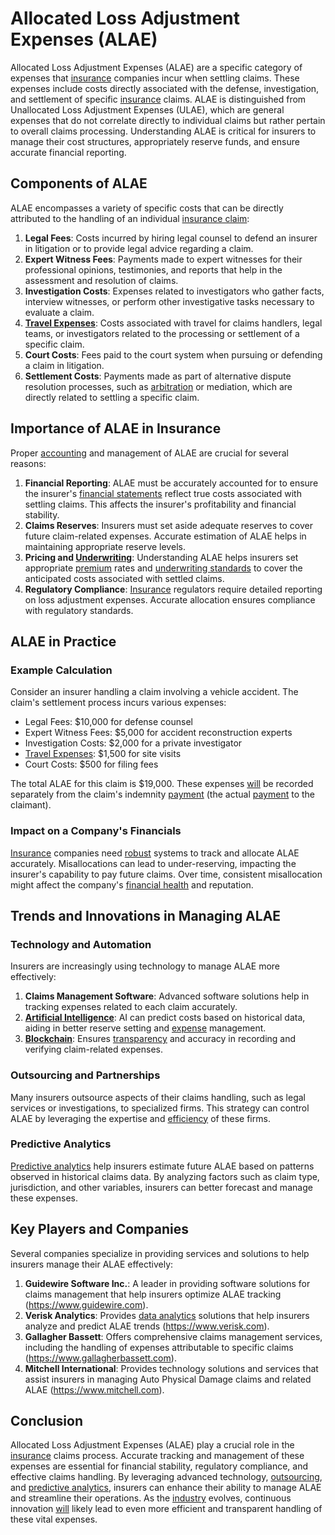 # Allocated Loss Adjustment Expenses (ALAE)

Allocated Loss Adjustment Expenses (ALAE) are a specific category of expenses that [insurance](../i/insurance.md) companies incur when settling claims. These expenses include costs directly associated with the defense, investigation, and settlement of specific [insurance](../i/insurance.md) claims. ALAE is distinguished from Unallocated Loss Adjustment Expenses (ULAE), which are general expenses that do not correlate directly to individual claims but rather pertain to overall claims processing. Understanding ALAE is critical for insurers to manage their cost structures, appropriately reserve funds, and ensure accurate financial reporting.

## Components of ALAE

ALAE encompasses a variety of specific costs that can be directly attributed to the handling of an individual [insurance claim](../i/insurance_claim.md):

1. **Legal Fees**: Costs incurred by hiring legal counsel to defend an insurer in litigation or to provide legal advice regarding a claim.
2. **Expert Witness Fees**: Payments made to expert witnesses for their professional opinions, testimonies, and reports that help in the assessment and resolution of claims.
3. **Investigation Costs**: Expenses related to investigators who gather facts, interview witnesses, or perform other investigative tasks necessary to evaluate a claim.
4. **[Travel Expenses](../t/travel_expenses.md)**: Costs associated with travel for claims handlers, legal teams, or investigators related to the processing or settlement of a specific claim.
5. **Court Costs**: Fees paid to the court system when pursuing or defending a claim in litigation.
6. **Settlement Costs**: Payments made as part of alternative dispute resolution processes, such as [arbitration](../a/arbitration.md) or mediation, which are directly related to settling a specific claim.

## Importance of ALAE in Insurance

Proper [accounting](../a/accounting.md) and management of ALAE are crucial for several reasons:

1. **Financial Reporting**: ALAE must be accurately accounted for to ensure the insurer's [financial statements](../f/financial_statements.md) reflect true costs associated with settling claims. This affects the insurer's profitability and financial stability.
2. **Claims Reserves**: Insurers must set aside adequate reserves to cover future claim-related expenses. Accurate estimation of ALAE helps in maintaining appropriate reserve levels.
3. **Pricing and [Underwriting](../u/underwriting.md)**: Understanding ALAE helps insurers set appropriate [premium](../p/premium.md) rates and [underwriting standards](../u/underwriting_standards.md) to cover the anticipated costs associated with settled claims.
4. **Regulatory Compliance**: [Insurance](../i/insurance.md) regulators require detailed reporting on loss adjustment expenses. Accurate allocation ensures compliance with regulatory standards.

## ALAE in Practice

### Example Calculation

Consider an insurer handling a claim involving a vehicle accident. The claim's settlement process incurs various expenses:

- Legal Fees: $10,000 for defense counsel
- Expert Witness Fees: $5,000 for accident reconstruction experts
- Investigation Costs: $2,000 for a private investigator
- [Travel Expenses](../t/travel_expenses.md): $1,500 for site visits
- Court Costs: $500 for filing fees

The total ALAE for this claim is $19,000. These expenses [will](../w/will.md) be recorded separately from the claim's indemnity [payment](../p/payment.md) (the actual [payment](../p/payment.md) to the claimant).

### Impact on a Company's Financials

[Insurance](../i/insurance.md) companies need [robust](../r/robust.md) systems to track and allocate ALAE accurately. Misallocations can lead to under-reserving, impacting the insurer's capability to pay future claims. Over time, consistent misallocation might affect the company's [financial health](../f/financial_health.md) and reputation.

## Trends and Innovations in Managing ALAE

### Technology and Automation

Insurers are increasingly using technology to manage ALAE more effectively:

1. **Claims Management Software**: Advanced software solutions help in tracking expenses related to each claim accurately.
2. **[Artificial Intelligence](../a/artificial_intelligence_in_trading.md)**: AI can predict costs based on historical data, aiding in better reserve setting and [expense](../e/expense.md) management.
3. **[Blockchain](../b/blockchain_in_trading.md)**: Ensures [transparency](../t/transparency.md) and accuracy in recording and verifying claim-related expenses.

### Outsourcing and Partnerships

Many insurers outsource aspects of their claims handling, such as legal services or investigations, to specialized firms. This strategy can control ALAE by leveraging the expertise and [efficiency](../e/efficiency.md) of these firms.

### Predictive Analytics

[Predictive analytics](../p/predictive_analytics.md) help insurers estimate future ALAE based on patterns observed in historical claims data. By analyzing factors such as claim type, jurisdiction, and other variables, insurers can better forecast and manage these expenses.

## Key Players and Companies

Several companies specialize in providing services and solutions to help insurers manage their ALAE effectively:

1. **Guidewire Software Inc.**: A leader in providing software solutions for claims management that help insurers optimize ALAE tracking (https://www.guidewire.com).
2. **Verisk Analytics**: Provides [data analytics](../d/data_analytics.md) solutions that help insurers analyze and predict ALAE trends (https://www.verisk.com).
3. **Gallagher Bassett**: Offers comprehensive claims management services, including the handling of expenses attributable to specific claims (https://www.gallagherbassett.com).
4. **Mitchell International**: Provides technology solutions and services that assist insurers in managing Auto Physical Damage claims and related ALAE (https://www.mitchell.com).

## Conclusion

Allocated Loss Adjustment Expenses (ALAE) play a crucial role in the [insurance](../i/insurance.md) claims process. Accurate tracking and management of these expenses are essential for financial stability, regulatory compliance, and effective claims handling. By leveraging advanced technology, [outsourcing](../o/outsourcing.md), and [predictive analytics](../p/predictive_analytics.md), insurers can enhance their ability to manage ALAE and streamline their operations. As the [industry](../i/industry.md) evolves, continuous innovation [will](../w/will.md) likely lead to even more efficient and transparent handling of these vital expenses.